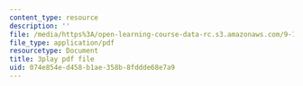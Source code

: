 ```yaml
---
content_type: resource
description: ''
file: /media/https%3A/open-learning-course-data-rc.s3.amazonaws.com/9-14-brain-structure-and-its-origins-spring-2014/074e854ed458b1ae358b8fddde68e7a9_555123.pdf
file_type: application/pdf
resourcetype: Document
title: 3play pdf file
uid: 074e854e-d458-b1ae-358b-8fddde68e7a9
---
```


